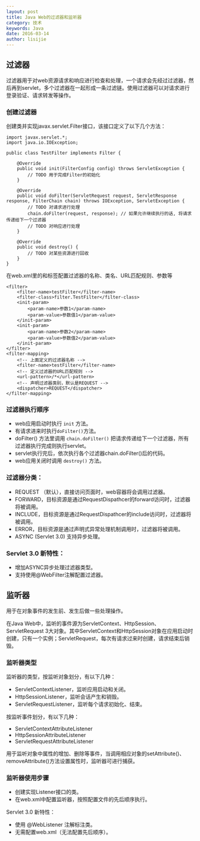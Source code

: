 ```yaml
---
layout: post
title: Java Web的过滤器和监听器
category: 技术
keywords: Java
date: 2016-03-14
author: lisijie
---
```


## 过滤器

过滤器用于对web资源请求和响应进行检查和处理，一个请求会先经过过滤器，然后再到servlet，多个过滤器在一起形成一条过滤链。使用过滤器可以对请求进行登录验证、请求转发等操作。

### 创建过滤器

创建类并实现javax.servlet.Filter接口，该接口定义了以下几个方法：

	import javax.servlet.*;
	import java.io.IOException;
	
	public class TestFilter implements Filter {
	
	    @Override
	    public void init(FilterConfig config) throws ServletException {
	        // TODO 用于完成Filter的初始化
	    }
	
	    @Override
	    public void doFilter(ServletRequest request, ServletResponse response, FilterChain chain) throws IOException, ServletException {
	        // TODO 对请求进行处理
	        chain.doFilter(request, response); // 如果允许继续执行的话, 将请求传递给下一个过滤器
	        // TODO 对响应进行处理
	    }
	
	    @Override
	    public void destroy() {
	        // TODO 对某些资源进行回收
	    }
	}	
	

在web.xml里的<filter>和<filter-mapping>标签配置过滤器的名称、类名、URL匹配规则、参数等
	
	<filter>
		<filter-name>testFilter</filter-name>
		<filter-class>filter.TestFilter</filter-class>
		<init-param>
			<param-name>参数1</param-name>
			<param-value>参数值1</param-value>
		</init-param>
		<init-param>
			<param-name>参数2</param-name>
			<param-value>参数值2</param-value>
		</init-param>
	</filter>
	<filter-mapping>
		<!-- 上面定义的过滤器名称 -->
		<filter-name>testFilter</filter-name>
		<!-- 定义过滤器的URL匹配规则 -->
		<url-pattern>/*</url-pattern>
		<!-- 声明过滤器类别，默认是REQUEST -->
		<dispatcher>REQUEST</dispatcher>
	</filter-mapping>

### 过滤器执行顺序

- web应用启动时执行 `init` 方法。
- 有请求进来时执行`doFilter()`方法。
- doFilter() 方法里调用 `chain.doFilter()` 把请求传递给下一个过滤器，所有过滤器执行完成则执行servlet。
- servlet执行完后，依次执行各个过滤器chain.doFilter()后的代码。
- web应用关闭时调用 `destroy()` 方法。

### 过滤器分类：

- REQUEST （默认），直接访问页面时，web容器将会调用过滤器。
- FORWARD，目标资源是通过RequestDispathcer的forward访问时，过滤器将被调用。
- INCLUDE，目标资源是通过RequestDispathcer的include访问时，过滤器将被调用。
- ERROR，目标资源是通过声明式异常处理机制调用时，过滤器将被调用。
- ASYNC (Servlet 3.0) 支持异步处理。

### Servlet 3.0 新特性：

- 增加ASYNC异步处理过滤器类型。
- 支持使用@WebFilter注解配置过滤器。


## 监听器

用于在对象事件的发生前、发生后做一些处理操作。

在Java Web中，监听的事件源为ServletContext、HttpSession、ServletRequest 3大对象。其中ServletContext和HttpSession对象在应用启动时创建，只有一个实例；ServletRequest，每次有请求过来时创建，请求结束后销毁。

### 监听器类型

监听器的类型，按监听对象划分，有以下几种：

- ServletContextListener，监听应用启动和关闭。
- HttpSessionListener，监听会话产生和销毁。
- ServletRequestListener，监听每个请求初始化、结束。

按监听事件划分，有以下几种：

- ServletContextAttributeListener
- HttpSessionAttributeListener
- ServletRequestAttributeListener

用于监听对象中属性的增加、删除等事件，当调用相应对象的setAttribute()、removeAttribute()方法设置属性时，监听器可进行捕获。

### 监听器使用步骤

- 创建实现Listener接口的类。
- 在web.xml中配置监听器，按照配置文件的先后顺序执行。

Servlet 3.0 新特性：

- 使用 @WebListener 注解标注类。
- 无需配置web.xml（无法配置先后顺序）。
